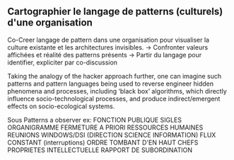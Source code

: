 ## Cartographier le langage de patterns (culturels) d'une organisation

Co-Creer langage de pattern dans une organisation pour visualiser la culture existante et les architectures invisibles.
-> Confronter valeurs affichées et réalité des patterns présents
-> Partir du langage pour identifier, expliciter par co-discussion

Taking the analogy of the hacker approach further, one can imagine such patterns and
pattern languages being used to reverse engineer hidden phenomena and processes,
including ‘black box’ algorithms, which directly influence socio-technological processes,
and produce indirect/emergent effects on socio-ecological systems.

Sous Patterns a observer
ex: FONCTION PUBLIQUE
SIGLES
ORGANIGRAMME
FERMETURE A PRIORI
RESSOURCES HUMAINES
REUNIONS
WINDOWS/DSI (DIRECTION SCIENCE INFORMATION)
FLUX CONSTANT (interruptions)
ORDRE TOMBANT D'EN HAUT 
CHEFS
PROPRIETES INTELLECTUELLE
RAPPORT DE SUBORDINATION
